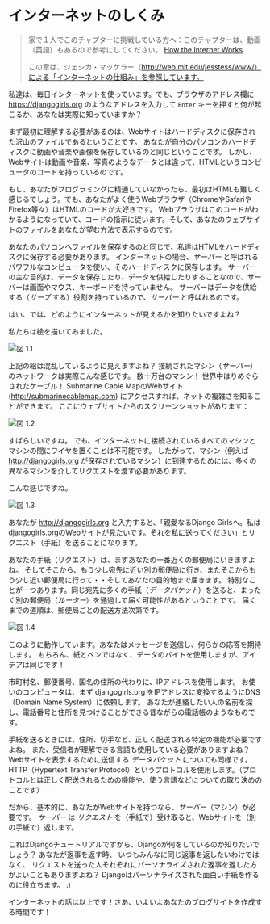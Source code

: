 # インターネットのしくみ

> 家で１人でこのチャプターに挑戦している方へ：このチャプターは、動画（英語）もあるので参考にしてください。 [How the Internet Works](https://www.youtube.com/watch?v=oM9yAA09wdc)
> 
> この章は、ジェシカ・マッケラー（http://web.mit.edu/jesstess/www/）による「インターネットの仕組み」を参照しています。

私達は、毎日インターネットを使っています。でも、ブラウザのアドレス欄に https://djangogirls.org のようなアドレスを入力して `Enter` キーを押すと何が起こるか、あなたは実際に知っていますか？

まず最初に理解する必要があるのは、Webサイトはハードディスクに保存された沢山のファイルであるということです。 あなたが自分のパソコンのハードディスクに動画や音楽や画像を保存しているのと同じということです。 しかし、Webサイトは動画や音楽、写真のようなデータとは違って、HTMLというコンピュータのコードを持っているのです。

もし、あなたがプログラミングに精通していなかったら、最初はHTMLも難しく感じるでしょう。でも、あなたがよく使うWebブラウザ（ChromeやSafariやFirefox等々）はHTMLのコードが大好きです。 Webブラウザはこのコードがわかるようになっていて、コードの指示に従います。そして、あなたのウェブサイトのファイルをあなたが望む方法で表示するのです。

あなたのパソコンへファイルを保存するのと同じで、私達はHTMLをハードディスクに保存する必要があります。 インターネットの場合、*サーバー* と呼ばれるパワフルなコンピュータを使い、そのハードディスクに保存します。 サーバーの主な目的は、データを保存したり、データを供給したりすることなので、サーバーは画面やマウス、キーボードを持っていません。 サーバーはデータを供給する（*サーブ* する）役割を持っているので、*サーバー* と呼ばれるのです。

はい、では、どのようにインターネットが見えるかを知りたいですよね？

私たちは絵を描いてみました。

![図 1.1](images/internet_1.png)

上記の絵は混乱しているように見えますよね？ 接続されたマシン（*サーバー*）のネットワークは実際こんな感じです。 数十万台のマシン！ 世界中はりめぐらされたケーブル！ Submarine Cable MapのWebサイト (http://submarinecablemap.com) にアクセスすれば、ネットの複雑さを知ることができます。 ここにウェブサイトからのスクリーンショットがあります：

![図 1.2](images/internet_3.png)

すばらしいですね。 でも、インターネットに接続されているすべてのマシンとマシンの間にワイヤを置くことは不可能です。 したがって、マシン（例えば http://djangogirls.org が保存されているマシン）に到達するためには、多くの異なるマシンを介してリクエストを渡す必要があります。

こんな感じですね。

![図 1.3](images/internet_2.png)

あなたが http://djangogirls.org と入力すると、「親愛なるDjango Girlsへ。私はdjangogirls.orgのWebサイトが見たいです。それを私に送ってください」とリクエスト（手紙）を送ることになります。

あなたの手紙（リクエスト）は、まずあなたの一番近くの郵便局にいきますよね。 そしてそこから、もう少し宛先に近い別の郵便局に行き、またそこからもう少し近い郵便局に行って・・そしてあなたの目的地まで届きます。 特別なことが一つあります。同じ宛先に多くの手紙（*データパケット*）を送ると、まったく別の郵便局（*ルーター*）を通過して届く可能性があるということです。 届くまでの道順は、郵便局ごとの配送方法次第です。

![図 1.4](images/internet_4.png)

このように動作しています。あなたはメッセージを送信し、何らかの応答を期待します。 もちろん、紙とペンではなく、データのバイトを使用しますが、アイデアは同じです！

市町村名、郵便番号、国名の住所の代わりに、IPアドレスを使用します。 お使いのコンピュータは、まず djangogirls.org をIPアドレスに変換するようにDNS（Domain Name System）に依頼します。 あなたが連絡したい人の名前を探し、電話番号と住所を見つけることができる昔ながらの電話帳のようなものです。

手紙を送るときには、住所、切手など、正しく配送される特定の機能が必要ですよね。 また、受信者が理解できる言語も使用している必要がありますよね？ Webサイトを表示するために送信する *データパケット* についても同様です。 HTTP（Hypertext Transfer Protocol）というプロトコルを使用します。（プロトコルとは正しく配送されるための機能や、使う言語などについての取り決めのことです）

だから、基本的に、あなたがWebサイトを持つなら、*サーバー*（マシン）が必要です。 *サーバー* は *リクエスト* を（手紙で）受け取ると、Webサイトを（別の手紙で）返します。

これはDjangoチュートリアルですから、Djangoが何をしているのか知りたいでしょう？ あなたが返事を返す時、 いつもみんなに同じ返事を返したいわけではなく、 リクエストを送った人それぞれにパーソナライズされた返事を返した方がよいこともありますよね？ Djangoはパーソナライズされた面白い手紙を作るのに役立ちます。 :)

インターネットの話は以上です！さあ、いよいよあなたのブログサイトを作成する時間です！